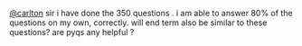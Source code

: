 [@carlton](/u/carlton) sir i have done the 350 questions . i am able to answer
80% of the questions on my own, correctly. will end term also be similar to
these questions? are pyqs any helpful ?